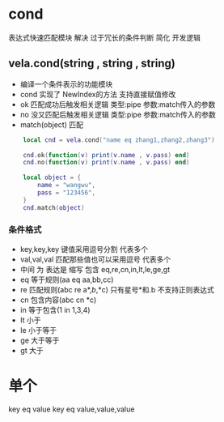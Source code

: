 # cond
表达式快速匹配模块 解决 过于冗长的条件判断 简化 开发逻辑

## vela.cond(string , string , string)
- 编译一个条件表示的功能模块
- cond 实现了 NewIndex的方法 支持直接赋值修改
- ok 匹配成功后触发相关逻辑 类型:pipe 参数:match传入的参数
- no 没又匹配后触发相关逻辑 类型:pipe 参数:match传入的参数
- match(object) 匹配

```lua
    local cnd = vela.cond("name eq zhang1,zhang2,zhang3")
    
    cnd.ok(function(v) print(v.name , v.pass) end)
    cnd.no(function(v) print(v.name , v.pass) end)
    
    local object = {
        name = "wangwu",
        pass = "123456",
    }
    cnd.match(object)
```

### 条件格式
- key,key,key 键值采用逗号分割 代表多个
- val,val,val 匹配那些值也可以采用逗号 代表多个
- 中间 为 表达是 缩写 包含 eq,re,cn,in,lt,le,ge,gt
- eq 等于规则(aa eq aa,bb,cc)
- re 匹配规则(abc re a*,*b*,*c) 只有星号\*和\.b 不支持正则表达式
- cn 包含内容(abc cn *c)
- in 等于包含(1 in 1,3,4)
- lt 小于
- le 小于等于
- ge 大于等于
- gt 大于
# 单个
key eq value 
key eq value,value,value

```